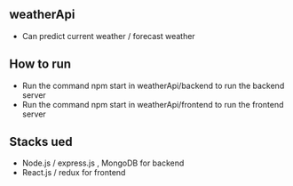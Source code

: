 ## weatherApi
-  Can predict current weather / forecast weather

## How to run
-  Run the command npm start in weatherApi/backend to run the backend server
-  Run the command npm start in weatherApi/frontend to run the frontend server



## Stacks ued

- Node.js / express.js , MongoDB for backend
- React.js / redux for frontend
